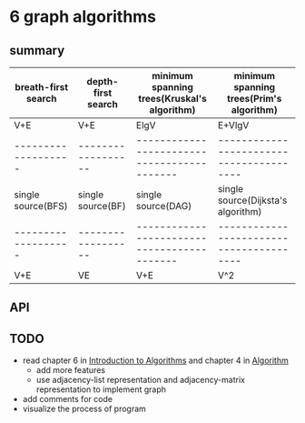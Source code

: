# 6 graph algorithms

## summary

|breath-first search|depth-first search|minimum spanning trees(Kruskal's algorithm)|minimum spanning trees(Prim's algorithm)|
|-------------------|------------------|-------------------------------------------|----------------------------------------|
|V+E                |V+E               |ElgV                                       |E+VlgV                                  |
|-------------------|------------------|-------------------------------------------|----------------------------------------|
|single source(BFS) |single source(BF) |single source(DAG)                         |single source(Dijksta's algorithm)      |
|-------------------|------------------|-------------------------------------------|----------------------------------------|
|V+E                |VE                |V+E                                        |V^2                                     |


## API

## TODO

- read chapter 6 in [Introduction to Algorithms](https://book.douban.com/subject/20432061/) and chapter 4 in [Algorithm](https://book.douban.com/subject/10432347)
  - add more features
  - use adjacency-list representation and adjacency-matrix representation to implement graph
- add comments for code
- visualize the process of program
